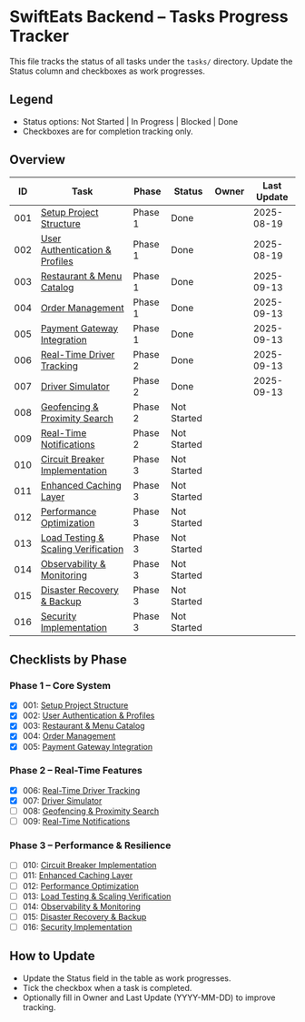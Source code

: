 # SwiftEats Backend – Tasks Progress Tracker

This file tracks the status of all tasks under the `tasks/` directory. Update the Status column and checkboxes as work progresses.

## Legend

- Status options: Not Started | In Progress | Blocked | Done
- Checkboxes are for completion tracking only.

## Overview

| ID  | Task                                                                              | Phase   | Status      | Owner | Last Update |
| --- | --------------------------------------------------------------------------------- | ------- | ----------- | ----- | ----------- |
| 001 | [Setup Project Structure](./001-setup-project-structure.md)                       | Phase 1 | Done        |       | 2025-08-19  |
| 002 | [User Authentication & Profiles](./002-user-authentication-profiles.md)           | Phase 1 | Done        |       | 2025-08-19  |
| 003 | [Restaurant & Menu Catalog](./003-restaurant-menu-catalog.md)                     | Phase 1 | Done        |       | 2025-09-13  |
| 004 | [Order Management](./004-order-management.md)                                     | Phase 1 | Done        |       | 2025-09-13  |
| 005 | [Payment Gateway Integration](./005-payment-gateway-integration.md)               | Phase 1 | Done        |       | 2025-09-13  |
| 006 | [Real-Time Driver Tracking](./006-real-time-driver-tracking.md)                   | Phase 2 | Done        |       | 2025-09-13  |
| 007 | [Driver Simulator](./007-driver-simulator.md)                                     | Phase 2 | Done        |       | 2025-09-13  |
| 008 | [Geofencing & Proximity Search](./008-geofencing-proximity-search.md)             | Phase 2 | Not Started |       |             |
| 009 | [Real-Time Notifications](./009-real-time-notifications.md)                       | Phase 2 | Not Started |       |             |
| 010 | [Circuit Breaker Implementation](./010-circuit-breaker-implementation.md)         | Phase 3 | Not Started |       |             |
| 011 | [Enhanced Caching Layer](./011-enhanced-caching-layer.md)                         | Phase 3 | Not Started |       |             |
| 012 | [Performance Optimization](./012-performance-optimization.md)                     | Phase 3 | Not Started |       |             |
| 013 | [Load Testing & Scaling Verification](./013-load-testing-scaling-verification.md) | Phase 3 | Not Started |       |             |
| 014 | [Observability & Monitoring](./014-observability-monitoring.md)                   | Phase 3 | Not Started |       |             |
| 015 | [Disaster Recovery & Backup](./015-disaster-recovery-backup.md)                   | Phase 3 | Not Started |       |             |
| 016 | [Security Implementation](./016-security-implementation.md)                       | Phase 3 | Not Started |       |             |

## Checklists by Phase

### Phase 1 – Core System

- [x] 001: [Setup Project Structure](./001-setup-project-structure.md)
- [x] 002: [User Authentication & Profiles](./002-user-authentication-profiles.md)
- [x] 003: [Restaurant & Menu Catalog](./003-restaurant-menu-catalog.md)
- [x] 004: [Order Management](./004-order-management.md)
- [x] 005: [Payment Gateway Integration](./005-payment-gateway-integration.md)

### Phase 2 – Real-Time Features

- [x] 006: [Real-Time Driver Tracking](./006-real-time-driver-tracking.md)
- [x] 007: [Driver Simulator](./007-driver-simulator.md)
- [ ] 008: [Geofencing & Proximity Search](./008-geofencing-proximity-search.md)
- [ ] 009: [Real-Time Notifications](./009-real-time-notifications.md)

### Phase 3 – Performance & Resilience

- [ ] 010: [Circuit Breaker Implementation](./010-circuit-breaker-implementation.md)
- [ ] 011: [Enhanced Caching Layer](./011-enhanced-caching-layer.md)
- [ ] 012: [Performance Optimization](./012-performance-optimization.md)
- [ ] 013: [Load Testing & Scaling Verification](./013-load-testing-scaling-verification.md)
- [ ] 014: [Observability & Monitoring](./014-observability-monitoring.md)
- [ ] 015: [Disaster Recovery & Backup](./015-disaster-recovery-backup.md)
- [ ] 016: [Security Implementation](./016-security-implementation.md)

## How to Update

- Update the Status field in the table as work progresses.
- Tick the checkbox when a task is completed.
- Optionally fill in Owner and Last Update (YYYY-MM-DD) to improve tracking.
